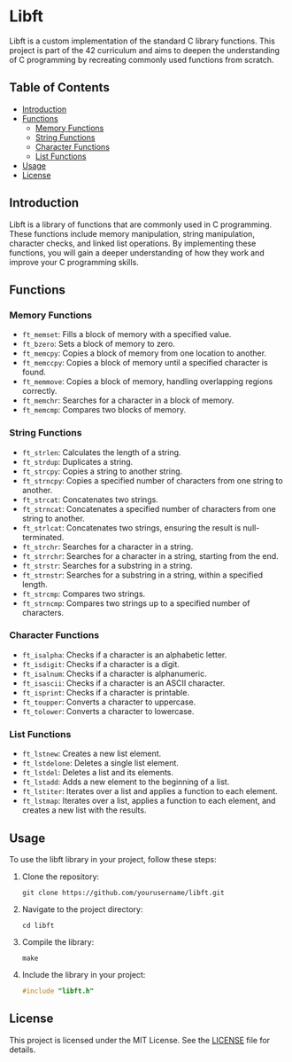 # Libft

Libft is a custom implementation of the standard C library functions. This project is part of the 42 curriculum and aims to deepen the understanding of C programming by recreating commonly used functions from scratch.

## Table of Contents

- [Introduction](#introduction)
- [Functions](#functions)
	- [Memory Functions](#memory-functions)
	- [String Functions](#string-functions)
	- [Character Functions](#character-functions)
	- [List Functions](#list-functions)
- [Usage](#usage)
- [License](#license)

## Introduction

Libft is a library of functions that are commonly used in C programming. These functions include memory manipulation, string manipulation, character checks, and linked list operations. By implementing these functions, you will gain a deeper understanding of how they work and improve your C programming skills.

## Functions

### Memory Functions

- `ft_memset`: Fills a block of memory with a specified value.
- `ft_bzero`: Sets a block of memory to zero.
- `ft_memcpy`: Copies a block of memory from one location to another.
- `ft_memccpy`: Copies a block of memory until a specified character is found.
- `ft_memmove`: Copies a block of memory, handling overlapping regions correctly.
- `ft_memchr`: Searches for a character in a block of memory.
- `ft_memcmp`: Compares two blocks of memory.

### String Functions

- `ft_strlen`: Calculates the length of a string.
- `ft_strdup`: Duplicates a string.
- `ft_strcpy`: Copies a string to another string.
- `ft_strncpy`: Copies a specified number of characters from one string to another.
- `ft_strcat`: Concatenates two strings.
- `ft_strncat`: Concatenates a specified number of characters from one string to another.
- `ft_strlcat`: Concatenates two strings, ensuring the result is null-terminated.
- `ft_strchr`: Searches for a character in a string.
- `ft_strrchr`: Searches for a character in a string, starting from the end.
- `ft_strstr`: Searches for a substring in a string.
- `ft_strnstr`: Searches for a substring in a string, within a specified length.
- `ft_strcmp`: Compares two strings.
- `ft_strncmp`: Compares two strings up to a specified number of characters.

### Character Functions

- `ft_isalpha`: Checks if a character is an alphabetic letter.
- `ft_isdigit`: Checks if a character is a digit.
- `ft_isalnum`: Checks if a character is alphanumeric.
- `ft_isascii`: Checks if a character is an ASCII character.
- `ft_isprint`: Checks if a character is printable.
- `ft_toupper`: Converts a character to uppercase.
- `ft_tolower`: Converts a character to lowercase.

### List Functions

- `ft_lstnew`: Creates a new list element.
- `ft_lstdelone`: Deletes a single list element.
- `ft_lstdel`: Deletes a list and its elements.
- `ft_lstadd`: Adds a new element to the beginning of a list.
- `ft_lstiter`: Iterates over a list and applies a function to each element.
- `ft_lstmap`: Iterates over a list, applies a function to each element, and creates a new list with the results.

## Usage

To use the libft library in your project, follow these steps:

1. Clone the repository:
	 ```
	 git clone https://github.com/yourusername/libft.git
	 ```
2. Navigate to the project directory:
	 ```
	 cd libft
	 ```
3. Compile the library:
	 ```
	 make
	 ```
4. Include the library in your project:
	 ```c
	 #include "libft.h"
	 ```

## License

This project is licensed under the MIT License. See the [LICENSE](LICENSE) file for details.
